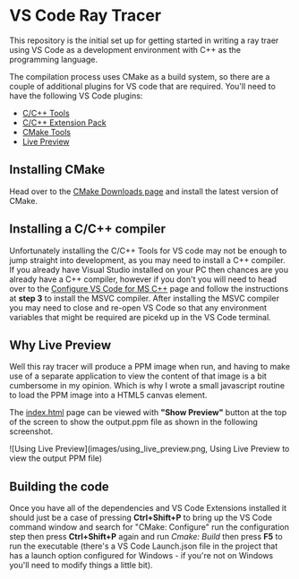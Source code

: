 # VS Code Ray Tracer

This repository is the initial set up for getting started in writing a ray traer using VS Code as a development environment with C++ as the programming language.

The compilation process uses CMake as a build system, so there are a couple of additional plugins for VS code that are required. 
You'll need to have the following VS Code plugins:
 - [C/C++ Tools](https://marketplace.visualstudio.com/items?itemName=ms-vscode.cpptools)
 - [C/C++ Extension Pack](https://marketplace.visualstudio.com/items?itemName=ms-vscode.cpptools-extension-pack)
 - [CMake Tools](https://marketplace.visualstudio.com/items?itemName=ms-vscode.cmake-tools)
 - [Live Preview](https://marketplace.visualstudio.com/items?itemName=ms-vscode.live-server)

## Installing CMake

Head over to the [CMake Downloads page](https://cmake.org/download/) and install the latest version of CMake. 

## Installing a C/C++ compiler

Unfortunately installing the C/C++ Tools for VS code may not be enough to jump straight into development, as you may need to install a C++ compiler. If you already have Visual Studio installed on your PC then chances are you already have a C++ compiler, however if you don't you will need to head over to the [Configure VS Code for MS C++](https://code.visualstudio.com/docs/cpp/config-msvc) page and follow the instructions at **step 3** to install the MSVC compiler.
After installing the MSVC compiler you may need to close and re-open VS Code so that any environment variables that might be required are picekd up in the VS Code terminal.


## Why Live Preview

Well this ray tracer will produce a PPM image when run, and having to make use of a separate application to view the content of that image is a bit cumbersome in my opinion. Which is why I wrote a small javascript routine to load the PPM image into a HTML5 canvas element. 

The [index.html](/viewer/index.html) page can be viewed with **"Show Preview"** button at the top of the screen to show the output.ppm file as shown in the following screenshot.

![Using Live Preview](images/using_live_preview.png, Using Live Preview to view the output PPM file)

## Building the code

Once you have all of the dependencies and VS Code Extensions installed it should just be a case of pressing **Ctrl+Shift+P** to bring up the VS Code command window and search for "CMake: Configure" run the configuration step then press **Ctrl+Shift+P** again and run *Cmake: Build* then press **F5** to run the executable (there's a VS Code Launch.json file in the project that has a launch option configured for Windows - if you're not on Windows you'll need to modify things a little bit).





